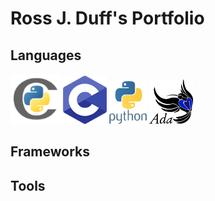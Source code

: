# Ross J. Duff's Portfolio

## Languages

<p float="left">
  <img src="_static/cython_logo.png" width="80" />
  <img src="_static/c_logo.png" width="70" /> 
  <img src="_static/python_logo.png" width="60" />
  <img src="_static/Ada_Mascot_with_slogan.png" width="70" />
</p>


## Frameworks

## Tools
